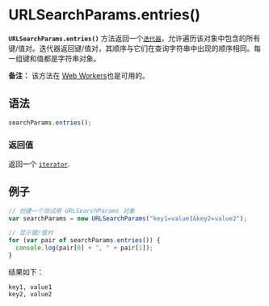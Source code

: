 # URLSearchParams.entries()

**`URLSearchParams.entries()`** 方法返回一个[`迭代器`](https://developer.mozilla.org/zh-CN/docs/Web/JavaScript/Reference/Iteration_protocols)，允许遍历该对象中包含的所有键/值对。迭代器返回键/值对，其顺序与它们在查询字符串中出现的顺序相同。每一组键和值都是字符串对象。

**备注：** 该方法在 [Web Workers](https://developer.mozilla.org/zh-CN/docs/Web/API/Web_Workers_API)也是可用的。

## 语法

```js
searchParams.entries();
```

### 返回值

返回一个 [`iterator`](https://developer.mozilla.org/zh-CN/docs/Web/JavaScript/Reference/Iteration_protocols).

## 例子

```js
// 创建一个测试用 URLSearchParams 对象
var searchParams = new URLSearchParams("key1=value1&key2=value2");

// 显示键/值对
for (var pair of searchParams.entries()) {
  console.log(pair[0] + ", " + pair[1]);
}
```

结果如下：

```
key1, value1
key2, value2
```